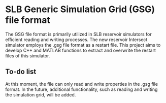 # SLB Generic Simulation Grid (GSG) file format 
The GSG file format is primarily utilized in SLB reservoir simulators for efficient reading and writing processes. The new reservoir Intersect simulator employs the .gsg file format as a restart file. This project aims to develop C++ and MATLAB functions to extract and overwrite the restart files of this simulator. 

## To-do list
At this moment, the file can only read and write properties in the .gsg file format. In the future, additional functionality, such as reading and writing the simulation grid, will be added.
